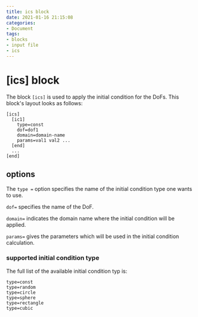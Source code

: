 ```yaml
---
title: ics block
date: 2021-01-16 21:15:08
categories:
- Document
tags:
- blocks
- input file
- ics
---
```


# [ics] block
The block `[ics]` is used to apply the initial condition for the DoFs. This block's layout looks as follows:
```
[ics]
  [ic1]
    type=const
    dof=dof1
    domain=domain-name
    params=val1 val2 ...
  [end]
  ...
[end]
```
## options
The `type =` option specifies the name of the initial condition type one wants to use.

`dof=` specifies the name of the DoF.

`domain=` indicates the domain name where the initial condition will be applied.

`params=` gives the parameters which will be used in the initial condition calculation.



### supported initial condition type
The full list of the available initial condition typ is:
```
type=const
type=random
type=circle
type=sphere
type=rectangle
type=cubic
```
